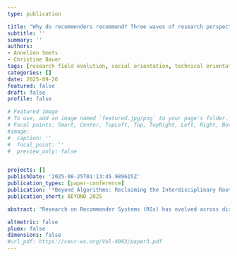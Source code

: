 ```yaml
---
type: publication

title: "Why do recommenders recommend? Three waves of research perspectives on recommender systems"
subtitle: ''
summary: ''
authors:
- Annelien Smets
- Christine Bauer
tags: [research field evolution, social orientation, technical orientation, recommender systems, interdisciplinary, social sciences, computer sciences, position paper, BEYOND]
categories: []
date: 2025-09-26
featured: false
draft: false
profile: false

# Featured image
# To use, add an image named `featured.jpg/png` to your page's folder.
# Focal points: Smart, Center, TopLeft, Top, TopRight, Left, Right, BottomLeft, Bottom, BottomRight.
#image:
#  caption: ''
#  focal_point: ''
#  preview_only: false


projects: []
publishDate: '2025-08-25T01:13:45.989615Z'
publication_types: [paper-conference]
publication: '*Beyond Algorithms: Reclaiming the Interdisciplinary Roots of Recommender Systems Workshop*'
publication_short: BEYOND 2025

abstract: "Research on Recommender Systems (RSs) has evolved across disciplines, from a focus on technical optimization to a broader interest in these systems' societal role and impact. In this paper, we distinguish between two broad research orientations---technical and social---and identify three research waves that reflect shifting assumptions and research questions of both orientations. We discuss how assumptions within each research orientation have influenced the other over time, shaped by RSs becoming more deeply embedded in real-world, multi-sided applications. We argue that this evolving interplay has led to growing convergence around the central question: why do recommenders recommend? Addressing this question requires perspectives that span both technical and social domains, underscoring the importance of interdisciplinary collaboration. By charting this research evolution, this paper aims to support interdisciplinary exchange and collaboration in the field. It encourages researchers to explicitly acknowledge and revisit the assumptions that drive their research, and identifies which research questions arise more naturally and which may require additional effort."

altmetric: false
plumx: false
dimensions: false
#url_pdf: https://ceur-ws.org/Vol-4063/paper3.pdf
---
```


